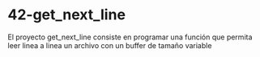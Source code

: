 # 42-get_next_line
El proyecto get_next_line consiste en programar una función que permita leer linea a linea un archivo con un buffer de tamaño variable
